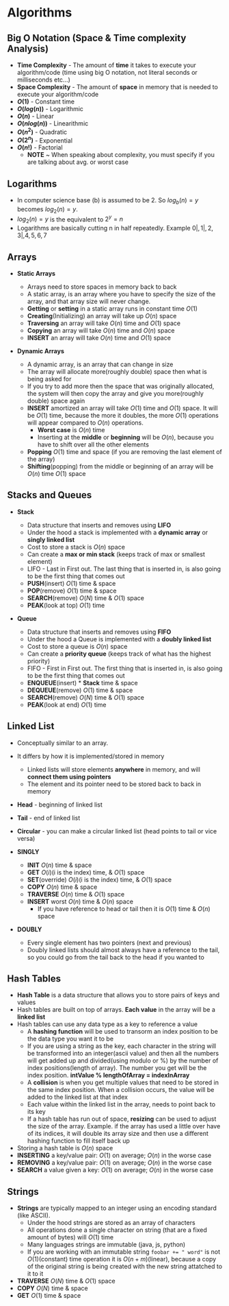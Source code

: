 # Algorithms

## Big O Notation (Space & Time complexity Analysis)
* **Time Complexity** - The amount of **time** it takes to execute your algorithm/code (time using big O notation, not literal seconds or milliseconds etc...)
* **Space Complexity** - The amount of **space** in memory that is needed to execute your algorithm/code
* **$O(1)$** - Constant time
* **$O(log(n))$** - Logarithmic
* **$O(n)$** - Linear
* **$O(nlog(n))$** - Linearithmic
* **$O(n^2)$** - Quadratic
* **$O(2^n)$** - Exponential
* **$O(n!)$** - Factorial
  * **NOTE** ~ When speaking about complexity, you must specify if you are talking about avg. or worst case

## **Logarithms**
 * In computer science base (b) is assumed to be 2. So $log{_b}(n) = y$ becomes $log{_2}(n) = y$. 
 * $log{_2}(n) = y$ is the equivalent to $2^y=n$ 
 * Logarithms are basically cutting n in half repeatedly. Example ${0 |,1 |,2,3 |,4,5,6,7}$

## **Arrays**
 * **Static Arrays**
    * Arrays need to store spaces in memory back to back
   * A static array, is an array where you have to specify the size of the array, and that array size will never change.
   * **Getting** or **setting** in a static array runs in constant time $O(1)$
   * **Creating**(Initializing) an array will take up $O(n)$ space
   * **Traversing** an array will take $O(n)$ time and $O(1)$ space
   * **Copying** an array will take $O(n)$ time and $O(n)$ space
   * **INSERT** an array will take $O(n)$ time and $O(1)$ space

 * **Dynamic Arrays** 
    * A dynamic array, is an array that can change in size
    * The array will allocate more(roughly double) space then what is being asked for
    * If you try to add more then the space that was originally allocated, the system will then copy the array and give you more(roughly double) space again
    * **INSERT** amortized an array will take $O(1)$ time and $O(1)$ space. It will be $O(1)$ time, because the more it doubles, the more $O(1)$ operations will appear compared to $O(n)$ operations.
      * **Worst case** is $O(n)$ time
      * Inserting at the **middle** or **beginning** will be $O(n)$, because you have to shift over all the other elements
    * **Popping** $O(1)$ time and space (if you are removing the last element of the array)
    * **Shifting**(popping) from the middle or beginning of an array will be $O(n)$ time $O(1)$ space
    
## **Stacks and Queues**
* **Stack**
  * Data structure that inserts and removes using **LIFO**
  * Under the hood a stack is implemented with a **dynamic array** or **singly linked list**
  * Cost to store a stack is $O(n)$ space
  * Can create a **max or min stack** (keeps track of max or smallest element)
  * LIFO - Last in First out. The last thing that is inserted in, is also going to be the first thing that comes out
  * **PUSH**(insert) $O(1)$ time & space
  * **POP**(remove) $O(1)$ time & space
  * **SEARCH**(remove) $O(N)$ time & $O(1)$ space
  * **PEAK**(look at top) $O(1)$ time

* **Queue**
  * Data structure that inserts and removes using **FIFO**
  * Under the hood a Queue is implemented with a **doubly linked list**
  * Cost to store a queue is $O(n)$ space
  * Can create a **priority queue** (keeps track of what has the highest priority)
  * FIFO - First in First out. The first thing that is inserted in, is also going to be the first thing that comes out
  * **ENQUEUE**(insert) * **Stack** time & space
  * **DEQUEUE**(remove) $O(1)$ time & space
  * **SEARCH**(remove) $O(N)$ time & $O(1)$ space
  * **PEAK**(look at end) $O(1)$ time

## **Linked List**
* Conceptually similar to an array.
* It differs by how it is implemented/stored in memory
  * Linked lists will store elements **anywhere** in memory, and will **connect them using pointers**
  * The element and its pointer need to be stored back to back in memory
* **Head** - beginning of linked list
* **Tail** - end of linked list
* **Circular** - you can make a circular linked list (head points to tail or vice versa)
* **SINGLY**
  * **INIT** $O(n)$ time & space
  * **GET** $O(i)$(i is the index) time, & $O(1)$ space
  * **SET**(override) $O(i)$(i is the index) time, & $O(1)$ space
  * **COPY** $O(n)$ time & space
  * **TRAVERSE** $O(n)$ time & $O(1)$ space
  * **INSERT** worst $O(n)$ time & $O(n)$ space
    * If you have reference to head or tail then it is $O(1)$ time & $O(n)$ space

* **DOUBLY**
  * Every single element has two pointers (next and previous)
  * Doubly linked lists should almost always have a reference to the tail, so you could go from the tail back to the head if you wanted to

## **Hash Tables**
* **Hash Table** is a data structure that allows you to store pairs of keys and values
* Hash tables are built on top of arrays. **Each value** in the array will be a **linked list**
* Hash tables can use any data type as a key to reference a value
  * A **hashing function** will be used to transorm an index position to be the data type you want it to be
  * If you are using a string as the key, each character in the string will be transformed into an integer(ascii value) and then all the numbers will get added up and divided(using modulo or %) by the number of index positions(length of array). The number you get will be the index position. **intValue % lengthOfArray = indexInArray**
  * A **collision** is when you get multiple values that need to be stored in the same index position. When a collision occurs, the value will be added to the linked list at that index
  * Each value within the linked list in the array, needs to point back to its key
  * If a hash table has run out of space, **resizing** can be used to adjust the size of the array. Example. if the array has used a little over have of its indices, it will double its array size and then use a different hashing function to fill itself back up
* Storing a hash table is $O(n)$ space
* **INSERTING** a key/value pair: $O(1)$ on average; $O(n)$ in the worse case
* **REMOVING** a key/value pair: $O(1)$ on average; $O(n)$ in the worse case
* **SEARCH** a value given a key: $O(1)$ on average; $O(n)$ in the worse case

## **Strings**
* **Strings** are typically mapped to an integer using an encoding standard (like ASCII).
  * Under the hood strings are stored as an array of characters
  * All operations done a single character on string (that are a fixed amount of bytes) will $O(1)$ time
  * Many languages strings are immutable (java, js, python)
  * If you are working with an immutable string ``` foobar += " word" ``` is not $O(1)$(constant) time operation it is $O(n + m)$(linear), because a copy of the original string is being created with the new string attatched to it to it
* **TRAVERSE** $O(N)$ time & $O(1)$ space
* **COPY** $O(N)$ time & space
* **GET** $O(1)$ time & space
